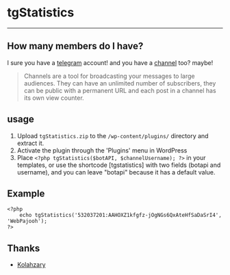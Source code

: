 # tgStatistics

----
## How many members do I have?
I sure you have a [telegram](https://telegram.org/) account! and you have a [channel](https://telegram.org/tour/channels) too? maybe!

> Channels are a tool for broadcasting your messages to large audiences. They can have an unlimited number of subscribers, they can be public with a permanent URL and each post in a channel has its own view counter.

## usage
1. Upload `tgStatistics.zip` to the `/wp-content/plugins/` directory and extract it.
2. Activate the plugin through the 'Plugins' menu in WordPress
3. Place `<?php tgStatistics($botAPI, $channelUsername); ?>` in your templates, or use the shortcode [tgstatistics] with two fields (botapi and username), and you can leave "botapi" because it has a default value.

## Example
    <?php
        echo tgStatistics('532037201:AAHOXZ1kfgfz-jOgNGs6QxAteHfSaDaSrI4', 'WebPajooh');
    ?>

## Thanks
* [Kolahzary](https://github.com/Kolahzary)
